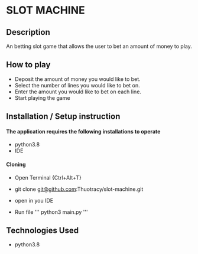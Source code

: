 # SLOT MACHINE
## Description
An betting slot game that allows the user to bet an amount of money to play.

##  How to play
* Deposit the amount of money you would like to bet.
* Select the number of lines you would like to bet on.
* Enter the amount you would like to bet on each line.
* Start playing the game


## Installation / Setup instruction

#### The application requires the following installations to operate 
* python3.8
* IDE


#### Cloning

* Open Terminal {Ctrl+Alt+T}

* git clone git@github.com:Thuotracy/slot-machine.git

* open in you IDE

* Run file ''' python3 main.py '''


## Technologies Used
* python3.8

